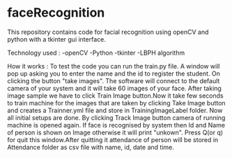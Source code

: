 # faceRecognition

This repository contains code for facial recognition using openCV and python with a tkinter gui interface.

Technology used :
-openCV 
-Python
-tkinter 
-LBPH algorithm


How it works :
To test the code you can run the train.py file. A window will pop up asking you to enter the name and the id to register the student. On clicking the button "take images". The software will connect to the default camera of your system and it will take 60 images of your face.
After taking image sample we have to click Train Image button.Now it take few seconds to train machine for the images that are taken by clicking Take Image button and creates a Trainner.yml file and store in TrainingImageLabel folder.
Now all initial setups are done. By clicking Track Image button camera of running machine is opened again. If face is recognised by system then Id and Name of person is shown on Image otherwise it will print "unkown". Press Q(or q) for quit this window.After quitting it attendance of person will be stored in Attendance folder as csv file with name, id, date and time.


